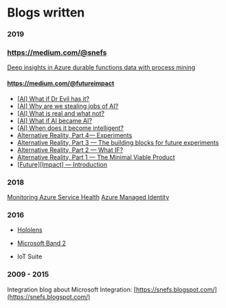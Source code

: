 # Blogs written

### 2019

### https://medium.com/@snefs
[Deep insights in Azure durable functions data with process mining](https://medium.com/@snefs/deep-insights-in-azure-durable-functions-data-with-process-mining-b8d93dd76a99)

#### https://medium.com/@futureimpact
- [[AI] What if Dr Evil has it?](https://medium.com/@futureimpact/ai-what-if-dr-evil-has-it-c7796525fd70)
- [[AI] Why are we stealing jobs of AI?](https://medium.com/@futureimpact/ai-why-are-we-stealing-jobs-of-ai-74ec654ad897)
- [[AI] What is real and what not?](https://medium.com/@futureimpact/ai-what-is-real-and-what-not-485c0b21c3e7)
- [[AI] What if AI became AI?](https://medium.com/@futureimpact/ai-what-if-ai-became-ai-275553612c3b)
- [[AI] When does it become intelligent?](https://medium.com/@futureimpact/ai-when-does-it-become-intelligent-8f4abd0863d7)
- [Alternative Reality, Part 4— Experiments](https://medium.com/@futureimpact/alternative-reality-e3a1e3c7d39)
- [Alternative Reality, Part 3 — The building blocks for future experiments](https://medium.com/@futureimpact/alternative-reality-e85e650cc3ee)
- [Alternative Reality, Part 2 — What IF?](https://medium.com/@futureimpact/alternative-reality-85218562fe42)
- [Alternative Reality, Part 1 — The Minimal Viable Product](https://medium.com/@futureimpact/alternative-reality-4c415fe57c44)
- [[Future][Impact] — Introduction](https://medium.com/@futureimpact/future-impact-our-mission-3ed91c5459d0)

### 2018

[Monitoring Azure Service Health](https://dibranmulder.github.io/2018/08/20/Azure-Service-Health/)
[Azure Managed Identity](https://dibranmulder.github.io/2018/10/05/Azure-AD-Managed-Service-Identity/)

### 2016

- [Hololens]([https://web.archive.org/web/20161113081801/http://caesarexperts.nl/blog/Blog_Sander_over_Hololens](https://web.archive.org/web/20161113081801/http://caesarexperts.nl/blog/Blog_Sander_over_Hololens))
- [Microsoft Band 2]([https://web.archive.org/web/20160708214050/http://caesarexperts.nl/blog/Blog_Sander_over_de_MS_Band](https://web.archive.org/web/20160708214050/http://caesarexperts.nl/blog/Blog_Sander_over_de_MS_Band))

- IoT Suite


### 2009 - 2015
Integration blog about Microsoft Integration: [https://snefs.blogspot.com/](https://snefs.blogspot.com/)
